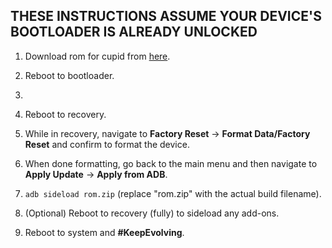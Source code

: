 ## THESE INSTRUCTIONS ASSUME YOUR DEVICE'S BOOTLOADER IS ALREADY UNLOCKED

1. Download rom for cupid from [here](https://sourceforge.net/projects/evolution-x/files/cupid/14/).
2. Reboot to bootloader.
3.


4. Reboot to recovery.
5. While in recovery, navigate to **Factory Reset** → **Format Data/Factory Reset** and confirm to format the device.
6. When done formatting, go back to the main menu and then navigate to **Apply Update** → **Apply from ADB**.
7. `adb sideload rom.zip` (replace "rom.zip" with the actual build filename).
8. (Optional) Reboot to recovery (fully) to sideload any add-ons.
9. Reboot to system and **#KeepEvolving**.
